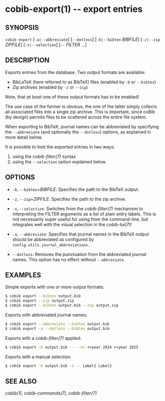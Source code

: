 cobib-export(1) -- export entries
=================================

## SYNOPSIS

`cobib export` [`-a|--abbreviate`] [`--dotless`] [`-b|--bibtex` _BIBFILE_] [`-z|--zip` _ZIPFILE_] [`-s|--selection`] [`--` _FILTER_ ...]

## DESCRIPTION

Exports entries from the database.
Two output formats are available:
- BibLaTeX (here referred to as BibTeX) files (enabled by `-b` or `--bibtex`)
- Zip archives (enabled by `-z` or `--zip`)

Note, that _at least_ one of these output formats has to be enabled!

The use case of the former is obvious, the one of the latter simply collects all associated files into a single zip archive.
This is important, since coBib (by design) permits files to be scattered across the entire file system.

When exporting to BibTeX, journal names can be abbreviated by specifying the `--abbreviate` (and optionally the `--dotless`) options, as explained in more detail below.

It is possible to limit the exported entries in two ways:
1. using the _cobib-filter(7)_ syntax
2. using the `--selection` option explained below

## OPTIONS

  * `-b`, `--bibtex`=_BIBFILE_:
    Specifies the path to the BibTeX output.

  * `-z`, `--zip`=_ZIPFILE_:
    Specifies the path to the zip archive.

  * `-s`, `--selection`:
    Switches from the _cobib-filter(7)_ mechanism to interpreting the _FILTER_ arguments as a list of plain entry labels.
    This is not necessarily super useful for using from the command-line, but integrates well with the visual selection in the _cobib-tui(7)_!

  * `-a`, `--abbreviate`:
    Specifies that journal names in the BibTeX output should be abbreviated as configured by `config.utils.journal_abbreviations`.

  * `--dotless`:
    Removes the punctuation from the abbreviated journal names.
    This option has no effect without `--abbreviate`.

## EXAMPLES

Simple exports with one or more output formats:
```bash
$ cobib export --bibtex output.bib
$ cobib export --zip output.zip
$ cobib export --bibtex output.bib --zip output.zip
```

Exports with abbreviated journal names:
```bash
$ cobib export --abbreviate --bibtex output.bib
$ cobib export -a --dotless --bibtex output.bib
```

Exports with a _cobib-filter(7)_ applied:
```bash
$ cobib export -b output.bib -- --or ++year 2024 ++year 2025
```

Exports with a manual selection:
```bash
$ cobib export -b output.bib -s -- Label1 Label2
```

## SEE ALSO

_cobib(1)_, _cobib-commands(7)_, _cobib-filter(7)_

[//]: # ( vim: set ft=markdown tw=0: )

